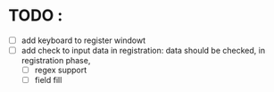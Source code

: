 
# TODO :

- [ ] add keyboard to register windowt
- [ ] add check to input data in registration:
	data should be checked, in registration phase, 
	- [ ] regex support
	- [ ] field fill
